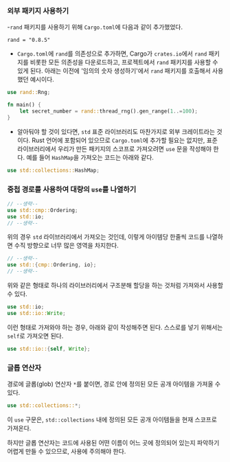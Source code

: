 ### 외부 패키지 사용하기

-`rand` 패키지를 사용하기 위해 `Cargo.toml`에 다음과 같이 추가했었다.

```
rand = "0.8.5"
```

- `Cargo.toml`에 `rand`를 의존성으로 추가하면, Cargo가 `crates.io`에서 `rand` 패키지를 비롯한 모든 의존성을 다운로드하고, 프로젝트에서 `rand` 패키지를 사용할 수 있게 된다. 아래는 이전에 '임의의 숫자 생성하기'에서 `rand` 패키지를 호출해서 사용했던 예시이다.

```rs
use rand::Rng;

fn main() {
    let secret_number = rand::thread_rng().gen_range(1..=100);
}
```

- 알아둬야 할 것이 있다면, `std` 표준 라이브러리도 마찬가지로 외부 크레이트라는 것이다. Rust 언어에 포함되어 있으므로 `Cargo.toml`에 추가할 필요는 없지만, 표준 라이브러리에서 우리가 만든 패키지의 스코프로 가져오려면 `use` 문을 작성해야 한다. 예를 들어 `HashMap`을 가져오는 코드는 아래와 같다.

```rs
use std::collections::HashMap;
```

### 중첩 경로를 사용하여 대량의 `use`를 나열하기

```rs
// --생략--
use std::cmp::Ordering;
use std::io;
// --생략--
```

위의 경우 `std` 라이브러리에서 가져오는 것인데, 이렇게 아이템당 한줄씩 코드를 나열하면 수직 방향으로 너무 많은 영역을 차지한다.

```rs
// --생략--
use std::{cmp::Ordering, io};
// --생략--
```

위와 같은 형태로 하나의 라이브러리에서 구조분해 할당을 하는 것처럼 가져와서 사용할 수 있다.

```rs
use std::io;
use std::io::Write;
```

이런 형태로 가져와야 하는 경우, 아래와 같이 작성해주면 된다. 스스로를 넣기 위해서는 `self`로 가져오면 된다.

```rs
use std::io::{self, Write};
```

### 글롭 연산자

경로에 글롭(glob) 연산자 `*`를 붙이면, 경로 안에 정의된 모든 공개 아이템을 가져올 수 있다.

```rs
use std::collections::*;
```

이 `use` 구문은, `std::collections` 내에 정의된 모든 공개 아이템들을 현재 스코프로 가져온다.

하지만 글롭 연산자는 코드에 사용된 어떤 이름이 어느 곳에 정의되어 있는지 파악하기 어렵게 만들 수 있으므로, 사용에 주의해야 한다.
